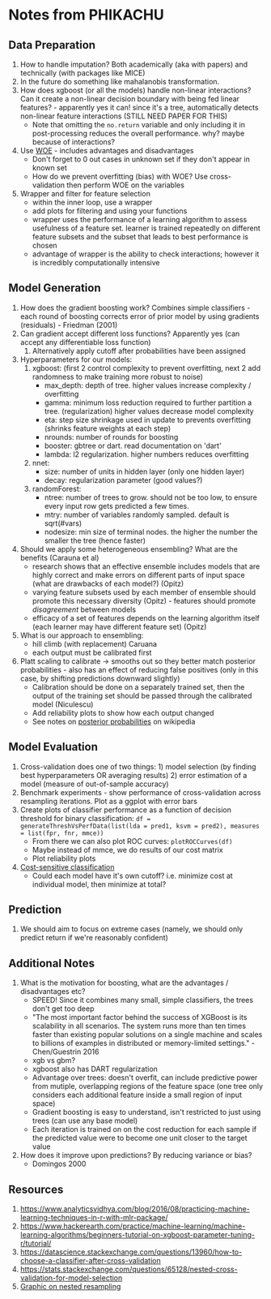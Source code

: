 # Notes from PHIKACHU

## Data Preparation

1. How to handle imputation? Both academically (aka with papers) and technically (with packages like MICE)
2. In the future do something like mahalanobis transformation.
3. How does xgboost (or all the models) handle non-linear interactions? Can it create a non-linear decision boundary with being fed linear features? - apparently yes it can! since it's a tree, automatically detects non-linear feature interactions (STILL NEED PAPER FOR THIS)
    - Note that omitting the `no.return` variable and only including it in post-processing reduces the overall performance. why? maybe because of interactions?
4. Use [WOE](https://stats.stackexchange.com/questions/189568/replacing-variables-by-woe-weight-of-evidence-in-logistic-regression/229039) - includes advantages and disadvantages
    - Don't forget to 0 out cases in unknown set if they don't appear in known set
    - How do we prevent overfitting (bias) with WOE? Use cross-validation then perform WOE on the variables
5. Wrapper and filter for feature selection
    - within the inner loop, use a wrapper
    - add plots for filtering and using your functions
    - wrapper uses the performance of a learning algorithm to assess usefulness of a feature set. learner is trained repeatedly on different feature subsets and the subset that leads to best performance is chosen
    - advantage of wrapper is the ability to check interactions; however it is incredibly computationally intensive

## Model Generation

1. How does the gradient boosting work? Combines simple classifiers - each round of boosting corrects error of prior model by using gradients (residuals) - Friedman (2001)
2. Can gradient accept different loss functions? Apparently yes (can accept any differentiable loss function)
    1. Alternatively apply cutoff after probabilities have been assigned
3. Hyperparameters for our models:
    1. xgboost: (first 2 control complexity to prevent overfitting, next 2 add randomness to make training more robust to noise)
        - max_depth: depth of tree. higher values increase complexity / overfitting
        - gamma: minimum loss reduction required to further partition a tree. (regularization) higher values decrease model complexity
        - eta: step size shrinkage used in update to prevents overfitting (shrinks feature weights at each step)
        - nrounds: number of rounds for boosting
        - booster: gbtree or dart. read documentation on 'dart'
        - lambda: l2 regularization. higher numbers reduces overfitting
    2. nnet:
        - size: number of units in hidden layer (only one hidden layer)
        - decay: regularization parameter (good values?)
    3. randomForest:
        - ntree: number of trees to grow. should not be too low, to ensure every input row gets predicted a few times.
        - mtry: number of variables randomly sampled. default is sqrt(#vars)
        - nodesize: min size of terminal nodes. the higher the number the smaller the tree (hence faster)
4. Should we apply some heterogeneous ensembling? What are the benefits (Carauna et al)
    - research shows that an effective ensemble includes models that are highly correct and make errors on different parts of input space (what are drawbacks of each model?) (Opitz)
    - varying feature subsets used by each member of ensemble should promote this necessary diversity (Opitz) - features should promote _disagreement_ between models
    - efficacy of a set of features depends on the learning algorithm itself (each learner may have different feature set) (Opitz)
5. What is our approach to ensembling:
    - hill climb (with replacement) Caruana
    - each output must be calibrated first
5. Platt scaling to calibrate -> smooths out so they better match posterior probabilities - also has an effect of reducing false positives (only in this case, by shifting predictions downward slightly)
    - Calibration should be done on a separately trained set, then the output of the training set should be passed through the calibrated model (Niculescu)
    - Add reliability plots to show how each output changed
    - See notes on [posterior probabilities](https://en.wikipedia.org/wiki/Posterior_probability) on wikipedia

## Model Evaluation

1. Cross-validation does one of two things: 1) model selection (by finding best hyperparameters OR averaging results) 2) error estimation of a model (measure of out-of-sample accuracy)
2. Benchmark experiments - show performance of cross-validation across resampling iterations. Plot as a ggplot with error bars
3. Create plots of classifier performance as a function of decision threshold for binary classification: `df = generateThreshVsPerfData(list(lda = pred1, ksvm = pred2), measures = list(fpr, fnr, mmce))`
    - From there we can also plot ROC curves: `plotROCCurves(df)`
    - Maybe instead of mmce, we do results of our cost matrix
    - Plot reliability plots
4. [Cost-sensitive classification](https://mlr-org.github.io/mlr-tutorial/release/html/cost_sensitive_classif/index.html#class-dependent-misclassification-costs)
    - Could each model have it's own cutoff? i.e. minimize cost at individual model, then minimize at total?

## Prediction

1. We should aim to focus on extreme cases (namely, we should only predict return if we're reasonably confident)

## Additional Notes

1. What is the motivation for boosting, what are the advantages / disadvantages etc?
    - SPEED! Since it combines many small, simple classifiers, the trees don't get too deep
    - "The most important factor behind the success of XGBoost is its scalability in all scenarios.  The system runs more than ten times faster than existing popular solutions on a single machine and scales to billions of examples in distributed or
    memory-limited settings." - Chen/Guestrin 2016
    - xgb vs gbm?
    - xgboost also has DART regularization
    - Advantage over trees: doesn't overfit, can include predictive power from mutiple, overlapping regions of the feature space (one tree only considers each additional feature inside a small region of input space)
    - Gradient boosting is easy to understand, isn't restricted to just using trees (can use any base model)
    - Each iteration is trained on on the cost reduction for each sample if the predicted value were to become one unit closer to the target value
2. How does it improve upon predictions? By reducing variance or bias?
    - Domingos 2000

## Resources

1. https://www.analyticsvidhya.com/blog/2016/08/practicing-machine-learning-techniques-in-r-with-mlr-package/
2. https://www.hackerearth.com/practice/machine-learning/machine-learning-algorithms/beginners-tutorial-on-xgboost-parameter-tuning-r/tutorial/
3. https://datascience.stackexchange.com/questions/13960/how-to-choose-a-classifier-after-cross-validation
4. https://stats.stackexchange.com/questions/65128/nested-cross-validation-for-model-selection
5. [Graphic on nested resampling](https://mlr-org.github.io/mlr-tutorial/release/html/nested_resampling/index.html)
